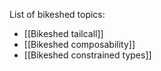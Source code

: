 List of bikeshed topics:

* [[Bikeshed tailcall]]
* [[Bikeshed composability]]
* [[Bikeshed constrained types]]
